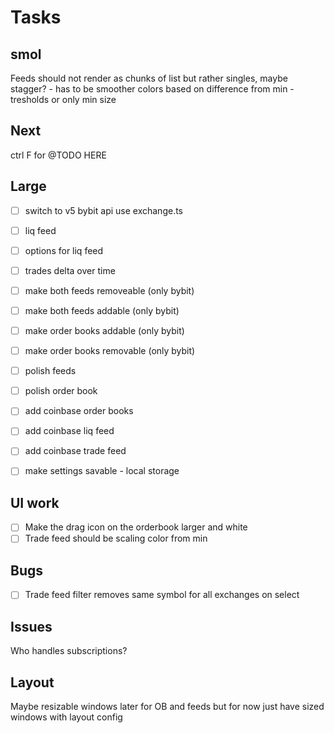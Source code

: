 # Tasks

## smol

Feeds should not render as chunks of list but rather singles, maybe stagger? - has to be smoother
colors based on difference from min - tresholds or only min size

## Next

ctrl F for @TODO HERE

## Large

- [ ] switch to v5 bybit api use exchange.ts

- [ ] liq feed
- [ ] options for liq feed
- [ ] trades delta over time
- [ ] make both feeds removeable (only bybit)
- [ ] make both feeds addable (only bybit)
- [ ] make order books addable (only bybit)
- [ ] make order books removable (only bybit)
- [ ] polish feeds
- [ ] polish order book
- [ ] add coinbase order books
- [ ] add coinbase liq feed
- [ ] add coinbase trade feed
- [ ] make settings savable - local storage

## UI work

- [ ] Make the drag icon on the orderbook larger and white
- [ ] Trade feed should be scaling color from min

## Bugs

- [ ] Trade feed filter removes same symbol for all exchanges on select

## Issues

Who handles subscriptions?

## Layout

Maybe resizable windows later for OB and feeds but for now just have sized windows with layout config
